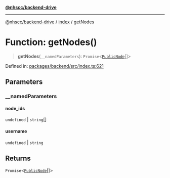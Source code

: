 [**@nhscc/backend-drive**](../../README.md)

***

[@nhscc/backend-drive](../../README.md) / [index](../README.md) / getNodes

# Function: getNodes()

> **getNodes**(`__namedParameters`): `Promise`\<[`PublicNode`](../../db/type-aliases/PublicNode.md)[]\>

Defined in: [packages/backend/src/index.ts:621](https://github.com/nhscc/drive.api.hscc.bdpa.org/blob/cc6ab5a21520f62a19ce4eb5924de51caa830ea7/packages/backend/src/index.ts#L621)

## Parameters

### \_\_namedParameters

#### node_ids

`undefined` \| `string`[]

#### username

`undefined` \| `string`

## Returns

`Promise`\<[`PublicNode`](../../db/type-aliases/PublicNode.md)[]\>
